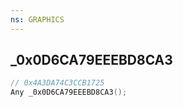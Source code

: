 ```yaml
---
ns: GRAPHICS
---
```

## _0x0D6CA79EEEBD8CA3

```c
// 0x4A3DA74C3CCB1725
Any _0x0D6CA79EEEBD8CA3();
```

